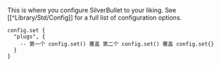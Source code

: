 This is where you configure SilverBullet to your liking. See [[^Library/Std/Config]] for a full list of configuration options.

```space-lua
config.set {
  "plugs", {
    -- 第一个 config.set() 覆盖 第二个 config.set() 覆盖 config.set{}
  }
}
```
